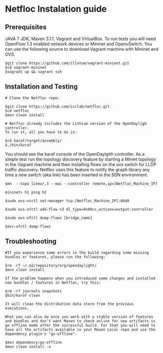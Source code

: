 # Netfloc Instalation guide

## Prerequisites

JAVA 7 JDK, Maven 3.1.1, Vagrant and VirtualBox.
To run tests you will need OpenFlow 1.3 enabled network devices or Mininet and OpenvSwitch.
You can use the following source to download Vagrant machine with Mininet and OVS.

```
$git clone https://github.com/illotum/vagrant-mininet.git 
$cd vagrant-mininet
$vagrant up && vagrant ssh

```

## Installation and Testing

``` 
# Clone the Netfloc repo:

$git clone https://github.com/icclab/netfloc.git
$cd netfloc
$mvn clean install

# Netfloc already includes the Lithium version of the OpenDayligh controller. 
To run it, all you have to do is:

$cd karaf/target/assembly/
$./bin/karaf

```

You should see the karaf console of the OpenDaylgith controller. 
As a simple test run the topology discovery feature by starting a Miniet topology in the Vagrant machine and then installing flows on the ovs switch for LLDP traffic discovery. Netfloc uses this feature to notify the graph library any time a new switch (aka link) has been inserted in the SDN environment.

``` 
$mn  --topo linear,3 --mac --controller remote,ip=[Netfloc_Machine_IP]

mininet> h1 ping h2

$sudo ovs-vsctl set-manager tcp:[Netfloc_Machine_IP]:6640

$sudo ovs-ofctl add-flow s3 dl_type=0x88cc,actions=output:controller

$sudo ovs-ofctl dump-flows [bridge_name]

$ovs-ofctl dump-flows

```

## Troubleshooting

```
#If you experience some errors in the build regarding some missing bundles or features, please run the following:

$rm -rf ~/.m2/repository/org/opendaylight/
$mvn clean install

If the problem happens when you introduced some changes and installed new bundles / features in Netfloc, try this:

$rm -rf journals snapshots
$bin/karaf clean

It will clean the distribution data store from the previous executions.

What you can also do once you work with a stable version of features and bundles and don't want Maven to check online for new artifacts is go offline mode after the successful build. For that you will need to have all the artifacts available in your Maven Local repo and use the dependency plugin's "go-offline". 

$mvn dependency:go-offline
$mvn clean install -o

```

